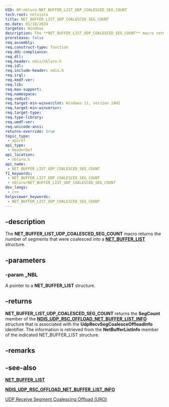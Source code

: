 ```yaml
---
UID: NF:nbluro.NET_BUFFER_LIST_UDP_COALESCED_SEG_COUNT
tech.root: netvista
title: NET_BUFFER_LIST_UDP_COALESCED_SEG_COUNT
ms.date: 01/18/2024
targetos: Windows
description: The **NET_BUFFER_LIST_UDP_COALESCED_SEG_COUNT** macro returns the number of segments that were coalesced into a NET_BUFFER_LIST structure.
prerelease: false
req.assembly: 
req.construct-type: function
req.ddi-compliance: 
req.dll: 
req.header: ndis/nbluro.h
req.idl: 
req.include-header: ndis.h
req.irql: 
req.kmdf-ver: 
req.lib: 
req.max-support: 
req.namespace: 
req.redist: 
req.target-min-winverclnt: Windows 11, version 24H2
req.target-min-winversvr: 
req.target-type: 
req.type-library: 
req.umdf-ver: 
req.unicode-ansi: 
returns-override: true
topic_type:
 - apiref
api_type:
 - HeaderDef
api_location:
 - nbluro.h
api_name:
 - NET_BUFFER_LIST_UDP_COALESCED_SEG_COUNT
f1_keywords:
 - NET_BUFFER_LIST_UDP_COALESCED_SEG_COUNT
 - nbluro/NET_BUFFER_LIST_UDP_COALESCED_SEG_COUNT
dev_langs:
 - c++
helpviewer_keywords:
 - NET_BUFFER_LIST_UDP_COALESCED_SEG_COUNT
---
```


## -description

The **NET_BUFFER_LIST_UDP_COALESCED_SEG_COUNT** macro returns the number of segments that were coalesced into a [**NET_BUFFER_LIST**](../nbl/ns-nbl-net_buffer_list.md) structure.

## -parameters

### -param _NBL

A pointer to a **NET_BUFFER_LIST** structure.

## -returns

**NET_BUFFER_LIST_UDP_COALESCED_SEG_COUNT** returns the **SegCount** member of the [**NDIS_UDP_RSC_OFFLOAD_NET_BUFFER_LIST_INFO**](../nbluro/ns-nbluro-ndis_udp_rsc_offload_net_buffer_list_info.md) structure that is associated with the **UdpRecvSegCoalesceOffloadInfo** identifier. The information is retrieved from the **NetBufferListInfo** member of the indicated NET_BUFFER_LIST structure.

## -remarks

## -see-also

[**NET_BUFFER_LIST**](../nbl/ns-nbl-net_buffer_list.md)

[**NDIS_UDP_RSC_OFFLOAD_NET_BUFFER_LIST_INFO**](../nbluro/ns-nbluro-ndis_udp_rsc_offload_net_buffer_list_info.md)

[UDP Receive Segment Coalescing Offload (URO)](/windows-hardware/drivers/network/udp-rsc-offload)